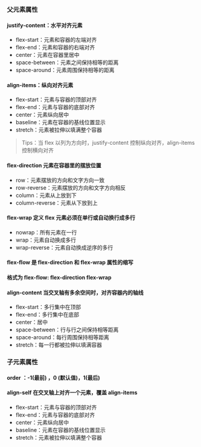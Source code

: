 ### 父元素属性

#### justify-content：水平对齐元素

- flex-start：元素和容器的左端对齐
- flex-end：元素和容器的右端对齐
- center：元素在容器里居中
- space-between：元素之间保持相等的距离
- space-around：元素周围保持相等的距离

#### align-items：纵向对齐元素

- flex-start：元素与容器的顶部对齐
- flex-end：元素与容器的底部对齐
- center：元素纵向居中
- baseline：元素在容器的基线位置显示
- stretch：元素被拉伸以填满整个容器

> Tips：当 flex 以列为方向时，justify-content 控制纵向对齐，align-items 控制横向对齐

#### flex-direction 元素在容器里的摆放位置

- row：元素摆放的方向和文字方向一致
- row-reverse：元素摆放的方向和文字方向相反
- column：元素从上放到下
- column-reverse：元素从下放到上

#### flex-wrap 定义 flex 元素必须在单行或自动换行成多行

- nowrap：所有元素在一行
- wrap：元素自动换成多行
- wrap-reverse：元素自动换成逆序的多行

#### flex-flow 是 flex-direction 和 flex-wrap 属性的缩写 

#### 格式为 flex-flow: flex-direction flex-wrap

#### align-content 当交叉轴有多余空间时，对齐容器内的轴线

- flex-start：多行集中在顶部
- flex-end：多行集中在底部
- center：居中
- space-between：行与行之间保持相等距离
- space-around：每行周围保持相等距离
- stretch：每一行都被拉伸以填满容器

### 子元素属性

#### order ：-1(最前) ，0 (默认值)，1(最后)

#### align-self 在交叉轴上对齐一个元素，覆盖 align-items

- flex-start：元素与容器的顶部对齐
- flex-end：元素与容器的底部对齐
- center：元素纵向居中
- baseline：元素在容器的基线位置显示
- stretch：元素被拉伸以填满整个容器